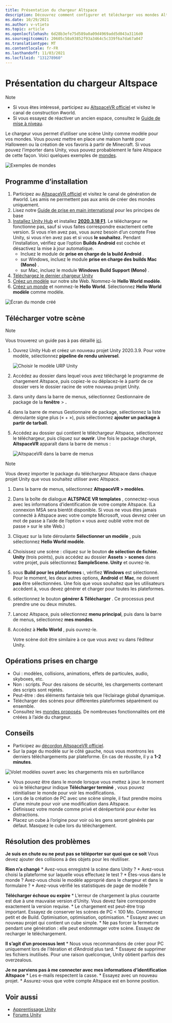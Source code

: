 ```yaml
---
title: Présentation du chargeur Altspace
description: Découvrez comment configurer et télécharger vos mondes AltspaceVR à l’aide de modèles de scène Unity avec le chargeur Altspace.
ms.date: 10/29/2021
ms.author: v-vtieto
ms.topic: article
ms.openlocfilehash: 6d28b3efe75d589a0a09d4969add5d043a3116d0
ms.sourcegitcommit: 20605c50a93852f93a3464c5c339f6a7da67a047
ms.translationtype: MT
ms.contentlocale: fr-FR
ms.lasthandoff: 11/03/2021
ms.locfileid: "131278960"
---
```

# <a name="introducing-the-altspace-uploader"></a>Présentation du chargeur Altspace

> [!NOTE]
> - Si vous êtes intéressé, participez au [AltspaceVR officiel](https://discordapp.com/invite/altspacevr) et visitez le canal de construction #world.  
> - Si vous essayez de réactiver un ancien espace, consultez le [Guide de mise à niveau](upgrading-old-unity-projects.md). 

Le chargeur vous permet d’utiliser une scène Unity comme modèle pour vos mondes. Vous pouvez mettre en place une maison hanté pour Halloween ou la création de vos favoris à partir de Minecraft. Si vous pouvez l’importer dans Unity, vous pouvez probablement le faire Altspace de cette façon. Voici quelques exemples de [mondes](https://account.altvr.com/worlds/1046572460192825569).

![Exemples de mondes](images/unity-uploader-img-01.png)

## <a name="setup"></a>Programme d’installation

1. Participez au [AltspaceVR officiel](https://discordapp.com/invite/altspacevr) et visitez le canal de génération de #world. Les amis ne permettent pas aux amis de créer des mondes uniquement.
2. Lisez notre [Guide de prise en main international](world-building-getting-started.md) pour les principes de base
3. [Installez Unity Hub](https://blogs.unity3d.com/2018/01/24/streamline-your-workflow-introducing-unity-hub-beta) et installez [**2020.3.18 F1**](https://unity3d.com/unity/whats-new/2020.3.18). Le téléchargeur ne fonctionne pas, sauf si vous faites correspondre exactement cette version. Si vous n’en avez pas, vous aurez besoin d’un compte Free Unity, si vous n’en avez pas et si vous **le souhaitez.** Pendant l’installation, vérifiez que l’option **Builds Android** est cochée et désactivez la mise à jour automatique.
    * Incluez le module de **prise en charge de la build Android** .
    * sur Windows, incluez le module **prise en charge des builds Mac (Mono)** .
    * sur Mac, incluez le module **Windows Build Support (Mono)** .
4. [Téléchargez le dernier chargeur Unity](https://altvr.com/download-latest-unity-uploader)
5. [Créez un modèle](https://account.altvr.com/space_templates/new) sur notre site Web. Nommez-le **Hello World modèle**.
6. [Créez un monde](https://account.altvr.com/worlds/my) et nommez-le **Hello World**. Sélectionnez **Hello World modèle** comme modèle.

![Écran du monde créé](images/unity-uploader-img-02.png)

## <a name="upload-your-scene"></a>Télécharger votre scène

> [!NOTE]
> Vous trouverez un guide pas à pas détaillé [ici](https://buildingthemetaverse.medium.com/how-to-make-your-own-altspace-templates-and-kits-unity-2020-3-9-uploader-2-x-5b40e92bb759).

1. Ouvrez Unity Hub et créez un nouveau projet Unity 2020.3.9. Pour votre modèle, sélectionnez **pipeline de rendu universel**.

    ![Choisir le modèle URP Unity](images/001-unity-templates.png)

1. Accédez au dossier dans lequel vous avez téléchargé le programme de chargement Altspace, puis copiez-le ou déplacez-le à partir de ce dossier vers le dossier racine de votre nouveau projet Unity.
1. dans unity dans la barre de menus, sélectionnez Gestionnaire de package de la **fenêtre**  >  **.**
1. dans la barre de menus Gestionnaire de package, sélectionnez la liste déroulante signe plus (« + »), puis sélectionnez **ajouter un package à partir de tarball**.
1. Accédez au dossier qui contient le téléchargeur Altspace, sélectionnez le téléchargeur, puis cliquez sur **ouvrir**.  Une fois le package chargé, **AltspaceVR** apparaît dans la barre de menus :

    ![AltspaceVR dans la barre de menus](images/002-altspacevr-on-menu-bar.png)

> [!NOTE]
> Vous devez importer le package du téléchargeur Altspace dans chaque projet Unity que vous souhaitez utiliser avec Altspace.
1. Dans la barre de menus, sélectionnez **AltspaceVR > modèles**.
1. Dans la boîte de dialogue **ALTSPACE VR templates** , connectez-vous avec les informations d’identification de votre compte Altspace. (La connexion MSA sera bientôt disponible. Si vous ne vous êtes jamais connecté à Altspace avec votre compte Microsoft, vous devrez créer un mot de passe à l’aide de l’option « vous avez oublié votre mot de passe » sur le site Web.)
1. Cliquez sur la liste déroulante **Sélectionner un modèle** , puis sélectionnez **Hello World modèle**.
1. Choisissez une scène : cliquez sur le bouton **de sélection de fichier. Unity** (trois points), puis accédez au dossier **Assets**  >  **scenes** dans votre projet, puis sélectionnez **SampleScene. Unity** et ouvrez-le.
1. sous **Build pour les plateformes :**, vérifiez **Windows** est sélectionné. Pour le moment, les deux autres options, **Android** et **Mac**, ne doivent **pas** être sélectionnées. Une fois que vous souhaitez que les utilisateurs accèdent à, vous devez générer et charger pour toutes les plateformes.
1. sélectionnez le bouton **générer & Télécharger** . Ce processus peut prendre une ou deux minutes.
1. Lancez Altspace, puis sélectionnez **menu principal**, puis dans la barre de menus, sélectionnez **mes mondes**.
1. Accédez à **Hello World** , puis ouvrez-le.

    Votre scène doit être similaire à ce que vous avez vu dans l’éditeur Unity.

## <a name="whats-supported"></a>Opérations prises en charge

* Oui : modèles, collisions, animations, effets de particules, audio, skyboxes, etc.
* Non : scripts. Pour des raisons de sécurité, les chargements contenant des scripts sont rejetés.
* Peut-être : des éléments fantaisie tels que l’éclairage global dynamique.
* Télécharger des scènes pour différentes plateformes séparément ou ensemble.
* Consultez les [mondes proposés](https://account.altvr.com/worlds/featured). De nombreuses fonctionnalités ont été créées à l’aide du chargeur.

## <a name="tips"></a>Conseils

* Participez au [décordon AltspaceVR officiel](https://discordapp.com/invite/altspacevr).
* Sur la page du modèle sur le côté gauche, nous vous montrons les derniers téléchargements par plateforme. En cas de réussite, il y a **1-2 minutes**. 

![Volet modèles ouvert avec les chargements mis en surbrillance](images/template-upload-list.png)

* Vous pouvez être dans le monde lorsque vous mettez à jour. le moment où le téléchargeur indique **Télécharger terminé** , vous pouvez réinitialiser le monde pour voir les modifications.
* Lors de la création de PC avec une scène simple, il faut prendre moins d’une minute pour voir une modification dans Altspace.
* Définissez votre monde comme privé et dérépertorié pour éviter les distractions.
* Placez un cube à l’origine pour voir où les gens seront générés par défaut. Masquez le cube lors du téléchargement.

## <a name="troubleshooting"></a>Résolution des problèmes

**Je suis en chute ou ne peut pas se téléporter sur quoi que ce soit** Vous devez ajouter des collisions à des objets pour les réutiliser.

**Rien n’a changé**
    * Avez-vous enregistré la scène dans Unity ?
    * Avez-vous choisi la plateforme sur laquelle vous effectuez le test ?
    * Êtes-vous dans le monde ? Avez-vous choisi le modèle approprié dans le chargeur et dans le formulaire ?
    * Avez-vous vérifié les statistiques de page de modèle ?

**Télécharger échoue ou expire**
    * L’erreur de chargement la plus courante est due à une mauvaise version d’Unity. Vous devez faire correspondre exactement la version requise.
    * Le chargement est peut-être trop important. Essayez de conserver les scènes de PC < 100 Mo. Commencez petit et de Build. Optimisation, optimisation, optimisation.
    * Essayez avec un nouveau projet qui contient un cube simple.
    * Ne pas forcer la fermeture pendant une génération : elle peut endommager votre scène. Essayez de recharger le téléchargement.

**Il s’agit d’un processus lent**
    * Nous vous recommandons de créer pour PC uniquement lors de l’itération et d’Android plus tard.
    * Essayez de supprimer les fichiers inutilisés. Pour une raison quelconque, Unity obtient parfois des overzealous.

**Je ne parviens pas à me connecter avec mes informations d’identification Altspace**
    * Les e-mails respectent la casse.
    * Essayez avec un nouveau projet.
    * Assurez-vous que votre compte Altspace est en bonne position.

## <a name="see-also"></a>Voir aussi

* [Apprentissage Unity](https://unity3d.com/learn)
* [Forums Unity](https://forum.unity.com)  
